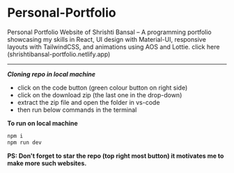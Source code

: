# Personal-Portfolio
Personal Portfolio Website of Shrishti Bansal – A programming portfolio showcasing my skills in React, UI design with Material-UI, responsive layouts with TailwindCSS, and animations using AOS and Lottie. click here (shrishtibansal-portfolio.netlify.app)
<br>
  <hr>

***Cloning repo in local machine***
- click on the code button (green colour button on right side)
- click on the download zip (the last one in the drop-down)
- extract the zip file and open the folder in vs-code
- then run below commands in the terminal 
  
**To run on local machine**
```js
npm i
npm run dev
```

**PS: Don't forget to star the repo (top right most button) it motivates me to make more such websites.**




